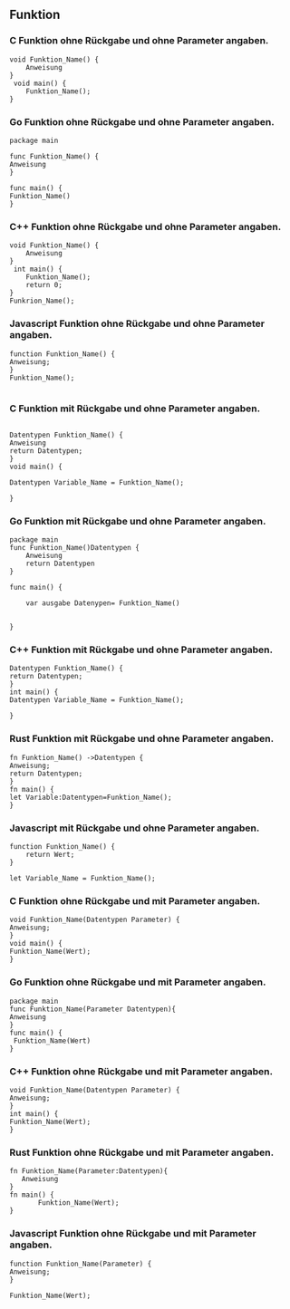 ## Funktion

### C Funktion ohne Rückgabe und ohne  Parameter angaben.

```
void Funktion_Name() {
    Anweisung
}
 void main() {
    Funktion_Name();
}

```
### Go Funktion ohne Rückgabe und ohne  Parameter angaben.
```
package main

func Funktion_Name() {
Anweisung
}

func main() {
Funktion_Name()
}
```


### C++ Funktion ohne Rückgabe und ohne  Parameter angaben.

```
void Funktion_Name() {
    Anweisung
}
 int main() {
    Funktion_Name();
    return 0;
}
Funkrion_Name();
```

### Javascript Funktion ohne Rückgabe und ohne  Parameter angaben.

```
function Funktion_Name() {
Anweisung;
}
Funktion_Name();


```




### C Funktion mit Rückgabe und ohne  Parameter angaben.

```

Datentypen Funktion_Name() {
Anweisung
return Datentypen;
}
void main() {

Datentypen Variable_Name = Funktion_Name();

}
```



### Go Funktion mit Rückgabe und ohne  Parameter angaben.

```
package main
func Funktion_Name()Datentypen {
	Anweisung
	return Datentypen
}

func main() {
	
	var ausgabe Datenypen= Funktion_Name()
	
	
}
```

### C++ Funktion mit Rückgabe und ohne  Parameter angaben.

```
Datentypen Funktion_Name() {
return Datentypen;
}
int main() {
Datentypen Variable_Name = Funktion_Name();

}
```



### Rust Funktion mit Rückgabe und ohne  Parameter angaben.

```
fn Funktion_Name() ->Datentypen {
Anweisung;
return Datentypen;
}
fn main() {
let Variable:Datentypen=Funktion_Name();
}
```

### Javascript mit Rückgabe und ohne  Parameter angaben.

```
function Funktion_Name() {
    return Wert;
}

let Variable_Name = Funktion_Name();

```



### C Funktion ohne Rückgabe und mit Parameter angaben.

```
void Funktion_Name(Datentypen Parameter) {
Anweisung;
}
void main() {
Funktion_Name(Wert);
}
```
### Go Funktion ohne Rückgabe und mit Parameter angaben.
```
package main
func Funktion_Name(Parameter Datentypen){
Anweisung
}
func main() {
 Funktion_Name(Wert)
}
```

### C++ Funktion ohne Rückgabe und mit Parameter angaben.

```
void Funktion_Name(Datentypen Parameter) {
Anweisung;
}
int main() {
Funktion_Name(Wert);
}
```



### Rust Funktion ohne Rückgabe und mit Parameter angaben.

```
fn Funktion_Name(Parameter:Datentypen){
   Anweisung
}
fn main() {
       Funktion_Name(Wert);
}
```

### Javascript Funktion ohne Rückgabe und mit Parameter angaben.
```
function Funktion_Name(Parameter) {
Anweisung;
}

Funktion_Name(Wert);

```

